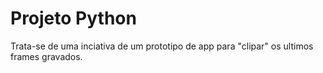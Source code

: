 <h1>Projeto Python</h1>
<p>Trata-se de uma inciativa de um prototipo de app para "clipar" os ultimos frames gravados.</p>
